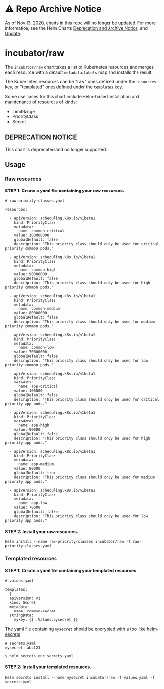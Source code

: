 # ⚠️ Repo Archive Notice

As of Nov 13, 2020, charts in this repo will no longer be updated.
For more information, see the Helm Charts [Deprecation and Archive Notice](https://github.com/helm/charts#%EF%B8%8F-deprecation-and-archive-notice), and [Update](https://helm.sh/blog/charts-repo-deprecation/).

# incubator/raw

The `incubator/raw` chart takes a list of Kubernetes resources and
merges each resource with a default `metadata.labels` map and installs
the result.

The Kubernetes resources can be "raw" ones defined under the `resources` key, or "templated" ones defined under the `templates` key.

Some use cases for this chart include Helm-based installation and
maintenance of resources of kinds:

- LimitRange
- PriorityClass
- Secret

## DEPRECATION NOTICE

This chart is deprecated and no longer supported.

## Usage

### Raw resources

#### STEP 1: Create a yaml file containing your raw resources.

```
# raw-priority-classes.yaml

resources:

  - apiVersion: scheduling.k8s.io/v1beta1
    kind: PriorityClass
    metadata:
      name: common-critical
    value: 100000000
    globalDefault: false
    description: "This priority class should only be used for critical priority common pods."

  - apiVersion: scheduling.k8s.io/v1beta1
    kind: PriorityClass
    metadata:
      name: common-high
    value: 90000000
    globalDefault: false
    description: "This priority class should only be used for high priority common pods."

  - apiVersion: scheduling.k8s.io/v1beta1
    kind: PriorityClass
    metadata:
      name: common-medium
    value: 80000000
    globalDefault: false
    description: "This priority class should only be used for medium priority common pods."

  - apiVersion: scheduling.k8s.io/v1beta1
    kind: PriorityClass
    metadata:
      name: common-low
    value: 70000000
    globalDefault: false
    description: "This priority class should only be used for low priority common pods."

  - apiVersion: scheduling.k8s.io/v1beta1
    kind: PriorityClass
    metadata:
      name: app-critical
    value: 100000
    globalDefault: false
    description: "This priority class should only be used for critical priority app pods."

  - apiVersion: scheduling.k8s.io/v1beta1
    kind: PriorityClass
    metadata:
      name: app-high
    value: 90000
    globalDefault: false
    description: "This priority class should only be used for high priority app pods."

  - apiVersion: scheduling.k8s.io/v1beta1
    kind: PriorityClass
    metadata:
      name: app-medium
    value: 80000
    globalDefault: true
    description: "This priority class should only be used for medium priority app pods."

  - apiVersion: scheduling.k8s.io/v1beta1
    kind: PriorityClass
    metadata:
      name: app-low
    value: 70000
    globalDefault: false
    description: "This priority class should only be used for low priority app pods."
```

#### STEP 2: Install your raw resources.

```
helm install --name raw-priority-classes incubator/raw -f raw-priority-classes.yaml
```

### Templated resources

#### STEP 1: Create a yaml file containing your templated resources.

```
# values.yaml

templates:
- |
  apiVersion: v1
  kind: Secret
  metadata:
    name: common-secret
  stringData:
    mykey: {{ .Values.mysecret }}
```

The yaml file containing `mysecret` should be encrypted with a tool like [helm-secrets](https://github.com/futuresimple/helm-secrets)

```
# secrets.yaml
mysecret: abc123
```

```
$ helm secrets enc secrets.yaml
```

#### STEP 2: Install your templated resources.

```
helm secrets install --name mysecret incubator/raw -f values.yaml -f secrets.yaml
```
